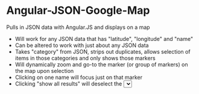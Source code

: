 Angular-JSON-Google-Map
=======================

Pulls in JSON data with Angular.JS and displays on a map

  - Will work for any JSON data that has "latitude", "longitude" and "name"
  - Can be altered to work with just about any JSON data
  - Takes "category" from JSON, strips out duplicates, allows selection of items in those categories and only shows those markers
  - Will dynamically zoom and go-to the marker (or group of markers) on the map upon selection
  - Clicking on one name will focus just on that marker
  - Clicking "show all results" will deselect the <select> box and zoom out to show all markers


